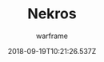 ---
title: Nekros
seoTitle: Warframe Nekros. Nekros Abilities. Warfame Nekros Builds
description: Nekros is the master of the dead. His abilities are all about exploiting vulnerabilities in the living and utilizing the corpses of the dead for his own purposes.
date: 2018-09-19T10:21:26.537Z
author: warframe
layout: warframes
permalink: /warframes/nekros/
image: /images/frames/nekros.jpg
video_url: L5eYHpNB_UU
---